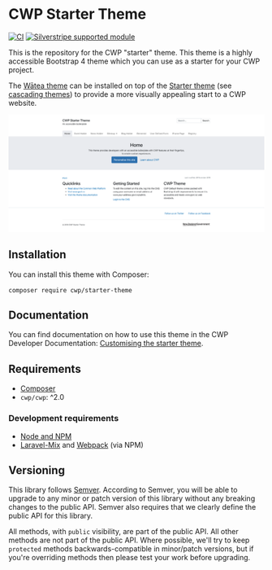 # CWP Starter Theme

[![CI](https://github.com/silverstripe/cwp-starter-theme/actions/workflows/ci.yml/badge.svg)](https://github.com/silverstripe/cwp-starter-theme/actions/workflows/ci.yml)
[![Silverstripe supported module](https://img.shields.io/badge/silverstripe-supported-0071C4.svg)](https://www.silverstripe.org/software/addons/silverstripe-commercially-supported-module-list/)

This is the repository for the CWP "starter" theme. This theme is a highly accessible Bootstrap 4 theme which you can use as a starter for your CWP project.

The [Wātea theme](https://github.com/silverstripe/cwp-watea-theme) can be installed on top of the [Starter theme](https://github.com/silverstripe/cwp-starter-theme) (see [cascading themes](https://docs.silverstripe.org/en/4/developer_guides/templates/themes)) to provide a more visually appealing start to a CWP website.

![Screenshot](docs/images/screenshot.png)

## Installation

You can install this theme with Composer:

```
composer require cwp/starter-theme
```

## Documentation

You can find documentation on how to use this theme in the CWP Developer Documentation: [Customising the starter theme](https://www.cwp.govt.nz/developer-docs/en/2/working_with_projects/customising_the_starter_theme/).

## Requirements

* [Composer](https://getcomposer.org)
* `cwp/cwp`: \^2.0

### Development requirements

* [Node and NPM](https://docs.npmjs.com/getting-started/installing-node)
* [Laravel-Mix](https://github.com/JeffreyWay/laravel-mix) and [Webpack](https://webpack.github.io) (via NPM)

## Versioning

This library follows [Semver](http://semver.org). According to Semver, you will be able to upgrade to any minor or patch version of this library without any breaking changes to the public API. Semver also requires that we clearly define the public API for this library.

All methods, with `public` visibility, are part of the public API. All other methods are not part of the public API. Where possible, we'll try to keep `protected` methods backwards-compatible in minor/patch versions, but if you're overriding methods then please test your work before upgrading.
